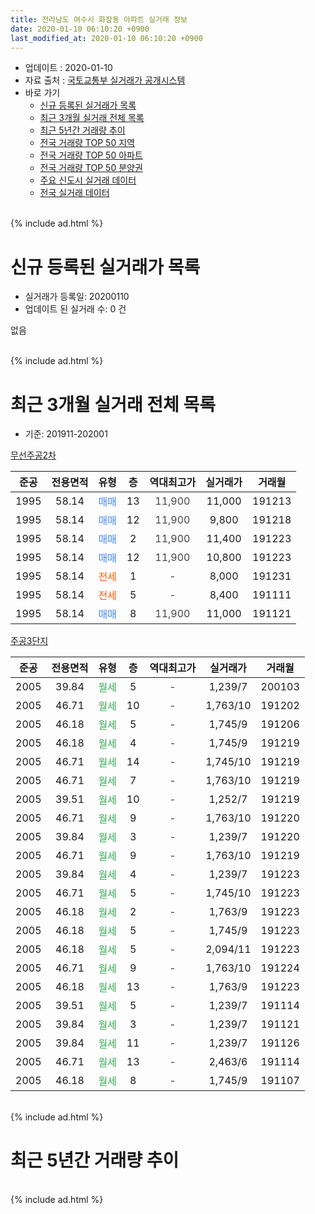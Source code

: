 ```yaml
---
title: 전라남도 여수시 화장동 아파트 실거래 정보
date: 2020-01-10 06:10:20 +0900
last_modified_at: 2020-01-10 06:10:20 +0900
---
```


* 업데이트 : 2020-01-10
* 자료 출처 : [국토교통부 실거래가 공개시스템](http://rt.molit.go.kr)
* 바로 가기
    * [신규 등록된 실거래가 목록](#신규-등록된-실거래가-목록)
    * [최근 3개월 실거래 전체 목록](#최근-3개월-실거래-전체-목록)
    * [최근 5년간 거래량 추이](#최근-5년간-거래량-추이)
    * [전국 거래량 TOP 50 지역](https://inasie.github.io/apt-trade-info/최근-3개월-전국에서-가장-거래가-많이-발생한-지역)
    * [전국 거래량 TOP 50 아파트](https://inasie.github.io/apt-trade-info/최근-3개월-전국에서-가장-거래가-많이-발생한-아파트)
    * [전국 거래량 TOP 50 분양권](https://inasie.github.io/apt-trade-info/최근-3개월-전국에서-가장-거래가-많이-발생한-분양권)
    * [주요 신도시 실거래 데이터](https://inasie.github.io/apt-trade-info/주요-신도시)
    * [전국 실거래 데이터](https://inasie.github.io/apt-trade-info/전국)
<br>
{% include ad.html %}
<br>

# 신규 등록된 실거래가 목록
* 실거래가 등록일: 20200110
* 업데이트 된 실거래 수: 0 건

없음

<br>
{% include ad.html %}
<br>

# 최근 3개월 실거래 전체 목록
* 기준: 201911-202001


[무선주공2차](https://search.naver.com/search.naver?query=%EC%A0%84%EB%9D%BC%EB%82%A8%EB%8F%84+%EC%97%AC%EC%88%98%EC%8B%9C+%ED%99%94%EC%9E%A5%EB%8F%99+%EB%AC%B4%EC%84%A0%EC%A3%BC%EA%B3%B52%EC%B0%A8)

|준공|전용면적|유형|층|역대최고가|실거래가|거래월|
|:---:|:---:|:---:|:---:|:---:|:---:|:---:|
|1995|58.14|<span style="color:#4285f3">매매</span>|13|<span style="color:#444444">11,900</span>|11,000|191213|
|1995|58.14|<span style="color:#4285f3">매매</span>|12|<span style="color:#444444">11,900</span>|9,800|191218|
|1995|58.14|<span style="color:#4285f3">매매</span>|2|<span style="color:#444444">11,900</span>|11,400|191223|
|1995|58.14|<span style="color:#4285f3">매매</span>|12|<span style="color:#444444">11,900</span>|10,800|191223|
|1995|58.14|<span style="color:#ff5a00">전세</span>|1|<span style="color:#444444">-</span>|8,000|191231|
|1995|58.14|<span style="color:#ff5a00">전세</span>|5|<span style="color:#444444">-</span>|8,400|191111|
|1995|58.14|<span style="color:#4285f3">매매</span>|8|<span style="color:#444444">11,900</span>|11,000|191121|

[주공3단지](https://search.naver.com/search.naver?query=%EC%A0%84%EB%9D%BC%EB%82%A8%EB%8F%84+%EC%97%AC%EC%88%98%EC%8B%9C+%ED%99%94%EC%9E%A5%EB%8F%99+%EC%A3%BC%EA%B3%B53%EB%8B%A8%EC%A7%80)

|준공|전용면적|유형|층|역대최고가|실거래가|거래월|
|:---:|:---:|:---:|:---:|:---:|:---:|:---:|
|2005|39.84|<span style="color:#34a853">월세</span>|5|<span style="color:#444444">-</span>|1,239/7|200103|
|2005|46.71|<span style="color:#34a853">월세</span>|10|<span style="color:#444444">-</span>|1,763/10|191202|
|2005|46.18|<span style="color:#34a853">월세</span>|5|<span style="color:#444444">-</span>|1,745/9|191206|
|2005|46.18|<span style="color:#34a853">월세</span>|4|<span style="color:#444444">-</span>|1,745/9|191219|
|2005|46.71|<span style="color:#34a853">월세</span>|14|<span style="color:#444444">-</span>|1,745/10|191219|
|2005|46.71|<span style="color:#34a853">월세</span>|7|<span style="color:#444444">-</span>|1,763/10|191219|
|2005|39.51|<span style="color:#34a853">월세</span>|10|<span style="color:#444444">-</span>|1,252/7|191219|
|2005|46.71|<span style="color:#34a853">월세</span>|9|<span style="color:#444444">-</span>|1,763/10|191220|
|2005|39.84|<span style="color:#34a853">월세</span>|3|<span style="color:#444444">-</span>|1,239/7|191220|
|2005|46.71|<span style="color:#34a853">월세</span>|9|<span style="color:#444444">-</span>|1,763/10|191219|
|2005|39.84|<span style="color:#34a853">월세</span>|4|<span style="color:#444444">-</span>|1,239/7|191223|
|2005|46.71|<span style="color:#34a853">월세</span>|5|<span style="color:#444444">-</span>|1,745/10|191223|
|2005|46.18|<span style="color:#34a853">월세</span>|2|<span style="color:#444444">-</span>|1,763/9|191223|
|2005|46.18|<span style="color:#34a853">월세</span>|5|<span style="color:#444444">-</span>|1,745/9|191223|
|2005|46.18|<span style="color:#34a853">월세</span>|5|<span style="color:#444444">-</span>|2,094/11|191223|
|2005|46.71|<span style="color:#34a853">월세</span>|9|<span style="color:#444444">-</span>|1,763/10|191224|
|2005|46.18|<span style="color:#34a853">월세</span>|13|<span style="color:#444444">-</span>|1,763/9|191223|
|2005|39.51|<span style="color:#34a853">월세</span>|5|<span style="color:#444444">-</span>|1,239/7|191114|
|2005|39.84|<span style="color:#34a853">월세</span>|3|<span style="color:#444444">-</span>|1,239/7|191121|
|2005|39.84|<span style="color:#34a853">월세</span>|11|<span style="color:#444444">-</span>|1,239/7|191126|
|2005|46.71|<span style="color:#34a853">월세</span>|13|<span style="color:#444444">-</span>|2,463/6|191114|
|2005|46.18|<span style="color:#34a853">월세</span>|8|<span style="color:#444444">-</span>|1,745/9|191107|


<br>
{% include ad.html %}
<br>

# 최근 5년간 거래량 추이


<div style="width:100%;">
    <canvas id="deal_progress" height="200"></canvas>
</div>

<script>
new Chart(document.getElementById("deal_progress"), {
    type: 'line',
    data: {
        labels: ['201501','201502','201503','201504','201505','201506','201507','201508','201509','201510','201511','201512','201601','201602','201603','201604','201605','201606','201607','201608','201609','201610','201611','201612','201701','201702','201703','201704','201705','201706','201707','201708','201709','201710','201711','201712','201801','201802','201803','201804','201805','201806','201807','201808','201809','201810','201811','201812','201901','201902','201903','201904','201905','201906','201907','201908','201909','201910','201911','201912','202001'],
        datasets: [{
            label: '매매',
            pointRadius: 1,
            data: [2, 4, 6, 6, 4, 1, 3, 5, 1, 4, 1, 4, 2, 3, 9, 7, 4, 6, 2, 2, 1, 9, 2, 1, 2, 6, 8, 1, 6, 12, 4, 4, 5, 4, 3, 0, 3, 3, 5, 4, 4, 3, 3, 6, 3, 3, 4, 3, 5, 2, 5, 4, 6, 5, 4, 3, 4, 1, 1, 4, 0],
            borderColor: "rgba(255, 201, 14, 1)",
            backgroundColor: "rgba(255, 201, 14, 0.5)",
            fill: false,
            lineTension: 0
        },{
            label: '전월세',
            pointRadius: 1,
            data: [5, 5, 7, 2, 27, 11, 9, 4, 2, 3, 1, 8, 1, 0, 5, 2, 12, 5, 14, 11, 11, 5, 5, 3, 7, 12, 4, 3, 42, 15, 15, 26, 13, 10, 11, 6, 7, 9, 8, 8, 15, 9, 11, 10, 13, 7, 6, 7, 7, 9, 2, 5, 47, 9, 12, 46, 11, 15, 6, 17, 1],
            borderColor: "rgba(0, 141, 185, 1)",
            backgroundColor: "rgba(0, 141, 185, 0.5)",
            fill: false,
            lineTension: 0
        }
        ]
    },
    options: {
        responsive: true,
        title: {
            display: false
        },
        tooltips: {
            mode: 'index',
            intersect: false
        },
        hover: {
            mode: 'nearest',
            intersect: true
        },
        scales: {
            xAxes: [{
                display: true,
                scaleLabel: {
                    display: true,
                    labelString: '년/월'
                }
            }],
            yAxes: [{
                display: true,
                ticks: {
                    suggestedMin: 0,
                },
                scaleLabel: {
                    display: true,
                    labelString: '실거래 수'
                }
            }]
        }
    }
});

</script>


<br>
{% include ad.html %}
<br>

